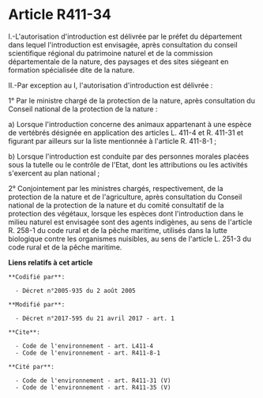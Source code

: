 # Article R411-34

I.-L'autorisation d'introduction est délivrée par le préfet du département dans lequel l'introduction est envisagée, après
consultation du conseil scientifique régional du patrimoine naturel et de la commission départementale de la nature, des
paysages et des sites siégeant en formation spécialisée dite de la nature. 

II.-Par exception au I, l'autorisation d'introduction est délivrée : 

1° Par le ministre chargé de la protection de la nature, après consultation du Conseil national de la protection de la
nature : 

a) Lorsque l'introduction concerne des animaux appartenant à une espèce de vertébrés désignée en application des articles L.
411-4 et R. 411-31 et figurant par ailleurs sur la liste mentionnée à l'article R. 411-8-1 ; 

b) Lorsque l'introduction est conduite par des personnes morales placées sous la tutelle ou le contrôle de l'Etat, dont les
attributions ou les activités s'exercent au plan national ; 

2° Conjointement par les ministres chargés, respectivement, de la protection de la nature et de l'agriculture, après
consultation du Conseil national de la protection de la nature et du comité consultatif de la protection des végétaux,
lorsque les espèces dont l'introduction dans le milieu naturel est envisagée sont des agents indigènes, au sens de l'article
R. 258-1 du code rural et de la pêche maritime, utilisés dans la lutte biologique contre les organismes nuisibles, au sens de
l'article L. 251-3 du code rural et de la pêche maritime.

**Liens relatifs à cet article**

	**Codifié par**:

	  - Décret n°2005-935 du 2 août 2005

	**Modifié par**:

	  - Décret n°2017-595 du 21 avril 2017 - art. 1

	**Cite**:

	  - Code de l'environnement - art. L411-4
	  - Code de l'environnement - art. R411-8-1

	**Cité par**:

	  - Code de l'environnement - art. R411-31 (V)
	  - Code de l'environnement - art. R411-35 (V)
